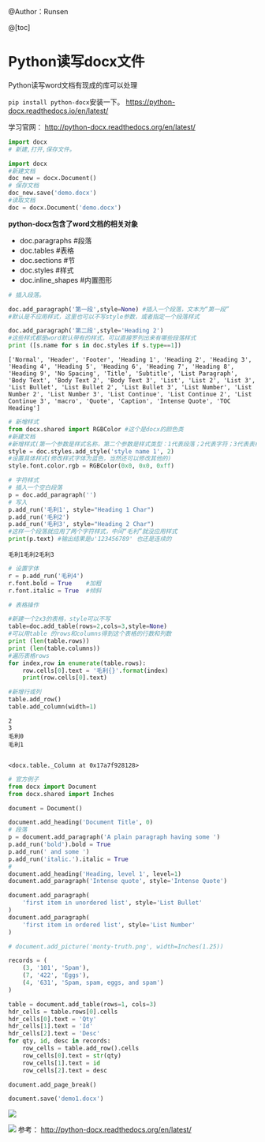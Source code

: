 ﻿

@Author：Runsen


@[toc]


# Python读写docx文件


Python读写word文档有现成的库可以处理

`pip install python-docx`安装一下。
https://python-docx.readthedocs.io/en/latest/

学习官网： http://python-docx.readthedocs.org/en/latest/



```python
import docx
# 新建,打开,保存文件。

import docx
#新建文档
doc_new = docx.Document()
# 保存文档
doc_new.save('demo.docx')
#读取文档
doc = docx.Document('demo.docx')
```

 **python-docx包含了word文档的相关对象**
- doc.paragraphs    #段落
- doc.tables        #表格
- doc.sections      #节  
- doc.styles        #样式
- doc.inline_shapes   #内置图形


```python
# 插入段落。

doc.add_paragraph('第一段',style=None) #插入一个段落，文本为“第一段”
#默认是不应用样式，这里也可以不写style参数，或者指定一个段落样式

doc.add_paragraph('第二段',style='Heading 2')
#这些样式都是word默认带有的样式，可以直接罗列出来有哪些段落样式
print ([s.name for s in doc.styles if s.type==1])

```

    ['Normal', 'Header', 'Footer', 'Heading 1', 'Heading 2', 'Heading 3', 'Heading 4', 'Heading 5', 'Heading 6', 'Heading 7', 'Heading 8', 'Heading 9', 'No Spacing', 'Title', 'Subtitle', 'List Paragraph', 'Body Text', 'Body Text 2', 'Body Text 3', 'List', 'List 2', 'List 3', 'List Bullet', 'List Bullet 2', 'List Bullet 3', 'List Number', 'List Number 2', 'List Number 3', 'List Continue', 'List Continue 2', 'List Continue 3', 'macro', 'Quote', 'Caption', 'Intense Quote', 'TOC Heading']
    


```python
# 新增样式
from docx.shared import RGBColor #这个是docx的颜色类
#新建文档
#新增样式(第一个参数是样式名称，第二个参数是样式类型：1代表段落；2代表字符；3代表表格)
style = doc.styles.add_style('style name 1', 2)
#设置具体样式(修改样式字体为蓝色，当然还可以修改其他的)
style.font.color.rgb = RGBColor(0x0, 0x0, 0xff)
```


```python
# 字符样式
# 插入一个空白段落
p = doc.add_paragraph('')
# 写入
p.add_run('毛利1', style="Heading 1 Char")
p.add_run('毛利2')
p.add_run('毛利3', style="Heading 2 Char")
#这样一个段落就应用了两个字符样式，中间“毛利”就没应用样式
print(p.text) #输出结果是u'123456789' 也还是连续的

```

    毛利1毛利2毛利3
    


```python
# 设置字体
r = p.add_run('毛利4')
r.font.bold = True    #加粗
r.font.italic = True  #倾斜 
```


```python
# 表格操作

#新建一个2x3的表格，style可以不写
table=doc.add_table(rows=2,cols=3,style=None)
#可以用table 的rows和columns得到这个表格的行数和列数
print (len(table.rows))
print (len(table.columns))
#遍历表格rows
for index,row in enumerate(table.rows):
    row.cells[0].text = '毛利{}'.format(index)
    print(row.cells[0].text)

#新增行或列
table.add_row()
table.add_column(width=1)
```

    2
    3
    毛利0
    毛利1
    

    <docx.table._Column at 0x17a7f928128>




```python
# 官方例子
from docx import Document
from docx.shared import Inches

document = Document()

document.add_heading('Document Title', 0)
# 段落
p = document.add_paragraph('A plain paragraph having some ')
p.add_run('bold').bold = True
p.add_run(' and some ')
p.add_run('italic.').italic = True
# 
document.add_heading('Heading, level 1', level=1)
document.add_paragraph('Intense quote', style='Intense Quote')

document.add_paragraph(
    'first item in unordered list', style='List Bullet'
)
document.add_paragraph(
    'first item in ordered list', style='List Number'
)

# document.add_picture('monty-truth.png', width=Inches(1.25))

records = (
    (3, '101', 'Spam'),
    (7, '422', 'Eggs'),
    (4, '631', 'Spam, spam, eggs, and spam')
)

table = document.add_table(rows=1, cols=3)
hdr_cells = table.rows[0].cells
hdr_cells[0].text = 'Qty'
hdr_cells[1].text = 'Id'
hdr_cells[2].text = 'Desc'
for qty, id, desc in records:
    row_cells = table.add_row().cells
    row_cells[0].text = str(qty)
    row_cells[1].text = id
    row_cells[2].text = desc

document.add_page_break()

document.save('demo1.docx')
```




![](https://img-blog.csdnimg.cn/20190505223424346.png)




![](https://img-blog.csdnimg.cn/20190505223505857.png)
参考： http://python-docx.readthedocs.org/en/latest/

